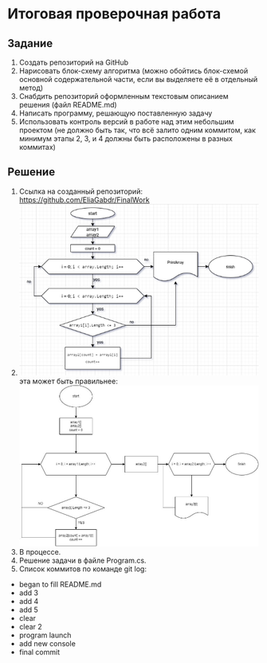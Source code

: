  # Итоговая проверочная работа
## Задание

1. Создать репозиторий на GitHub
2. Нарисовать блок-схему алгоритма (можно обойтись блок-схемой основной содержательной части, если вы выделяете её в отдельный метод)
3. Снабдить репозиторий оформленным текстовым описанием решения (файл README.md)
4. Написать программу, решающую поставленную задачу
5. Использовать контроль версий в работе над этим небольшим проектом (не должно быть так, что всё залито одним коммитом, как минимум этапы 2, 3, и 4 должны быть расположены в разных коммитах)

## Решение

1. Ссылка на созданный репозиторий:
https://github.com/EliaGabdr/FinalWork
2. ![no image](Диаграмма.png)
эта может быть правильнее:
![no image](photo_2023-01-15_17-43-52.jpg)
3. В процессе.
4. Решение задачи в файле Program.cs.
5. Список коммитов по команде git log:
* began to fill README.md
* add 3
* add 4
* add 5
* clear
* clear 2
* program launch
* add new console
* final commit
